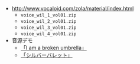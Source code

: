 * http://www.vocaloid.com/zola/material/index.html
  * ```voice_wil_1_vol01.zip```
  * ```voice_wil_2_vol01.zip```
  * ```voice_wil_3_vol01.zip```
  * ```voice_wil_4_vol01.zip```
* 音源デモ
  * [「I am a broken umbrella」](https://soundcloud.com/0358/0wilim-a-broken-umbrellatest)
  * [「シルバーバレット」](https://soundcloud.com/0358/reuploadwil)
